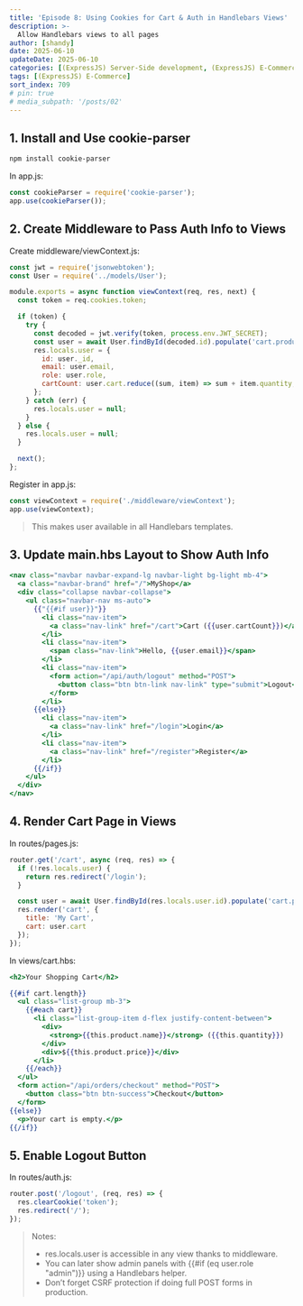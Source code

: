 ```yaml
---
title: 'Episode 8: Using Cookies for Cart & Auth in Handlebars Views'
description: >-
  Allow Handlebars views to all pages
author: [shandy]
date: 2025-06-10
updateDate: 2025-06-10
categories: [(ExpressJS) Server-Side development, (ExpressJS) E-Commerce]
tags: [(ExpressJS) E-Commerce]
sort_index: 709
# pin: true
# media_subpath: '/posts/02'
---
```


## 1. Install and Use cookie-parser
```bash
npm install cookie-parser
```
In app.js:

```js
const cookieParser = require('cookie-parser');
app.use(cookieParser());
```
## 2. Create Middleware to Pass Auth Info to Views
Create middleware/viewContext.js:

```js
const jwt = require('jsonwebtoken');
const User = require('../models/User');

module.exports = async function viewContext(req, res, next) {
  const token = req.cookies.token;

  if (token) {
    try {
      const decoded = jwt.verify(token, process.env.JWT_SECRET);
      const user = await User.findById(decoded.id).populate('cart.product');
      res.locals.user = {
        id: user._id,
        email: user.email,
        role: user.role,
        cartCount: user.cart.reduce((sum, item) => sum + item.quantity, 0)
      };
    } catch (err) {
      res.locals.user = null;
    }
  } else {
    res.locals.user = null;
  }

  next();
};
```
Register in app.js:

```js
const viewContext = require('./middleware/viewContext');
app.use(viewContext);
```
> This makes user available in all Handlebars templates.

## 3. Update main.hbs Layout to Show Auth Info
```handlebars
<nav class="navbar navbar-expand-lg navbar-light bg-light mb-4">
  <a class="navbar-brand" href="/">MyShop</a>
  <div class="collapse navbar-collapse">
    <ul class="navbar-nav ms-auto">
      {{"{{#if user}}"}}
        <li class="nav-item">
          <a class="nav-link" href="/cart">Cart ({{user.cartCount}})</a>
        </li>
        <li class="nav-item">
          <span class="nav-link">Hello, {{user.email}}</span>
        </li>
        <li class="nav-item">
          <form action="/api/auth/logout" method="POST">
            <button class="btn btn-link nav-link" type="submit">Logout</button>
          </form>
        </li>
      {{else}}
        <li class="nav-item">
          <a class="nav-link" href="/login">Login</a>
        </li>
        <li class="nav-item">
          <a class="nav-link" href="/register">Register</a>
        </li>
      {{/if}}
    </ul>
  </div>
</nav>
```

## 4. Render Cart Page in Views
In routes/pages.js:
```js
router.get('/cart', async (req, res) => {
  if (!res.locals.user) {
    return res.redirect('/login');
  }

  const user = await User.findById(res.locals.user.id).populate('cart.product');
  res.render('cart', {
    title: 'My Cart',
    cart: user.cart
  });
});
```

In views/cart.hbs:

```handlebars
<h2>Your Shopping Cart</h2>

{{#if cart.length}}
  <ul class="list-group mb-3">
    {{#each cart}}
      <li class="list-group-item d-flex justify-content-between">
        <div>
          <strong>{{this.product.name}}</strong> ({{this.quantity}})
        </div>
        <div>${{this.product.price}}</div>
      </li>
    {{/each}}
  </ul>
  <form action="/api/orders/checkout" method="POST">
    <button class="btn btn-success">Checkout</button>
  </form>
{{else}}
  <p>Your cart is empty.</p>
{{/if}}
```
## 5. Enable Logout Button
In routes/auth.js:

```js
router.post('/logout', (req, res) => {
  res.clearCookie('token');
  res.redirect('/');
});
```

> Notes:
> - res.locals.user is accessible in any view thanks to middleware.
> - You can later show admin panels with {{#if (eq user.role "admin")}} using a Handlebars helper.
> - Don’t forget CSRF protection if doing full POST forms in production.